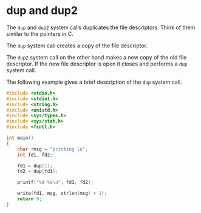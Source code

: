 # dup and dup2

The `dup` and `dup2` system calls duplicates the file descriptors. Think of them similar to the pointers in C.

The `dup` system call creates a copy of the file descriptor.

The `dup2` system call on the other hand makes a new copy of the old file descriptor. If the new file descriptor is open it closes and performs a `dup` system call.

The following example gives a brief description of the `dup` system call.

```c
#include <stdio.h>
#include <stdint.h>
#include <string.h>
#include <unistd.h>
#include <sys/types.h>
#include <sys/stat.h>
#include <fcntl.h>

int main()
{
	char *msg = "printing \n";
	int fd1, fd2;

	fd1 = dup(1);
	fd2 = dup(fd1);

	printf("%d %d\n", fd1, fd2);

	write(fd1, msg, strlen(msg) + 1);
	return 0;
}
```

